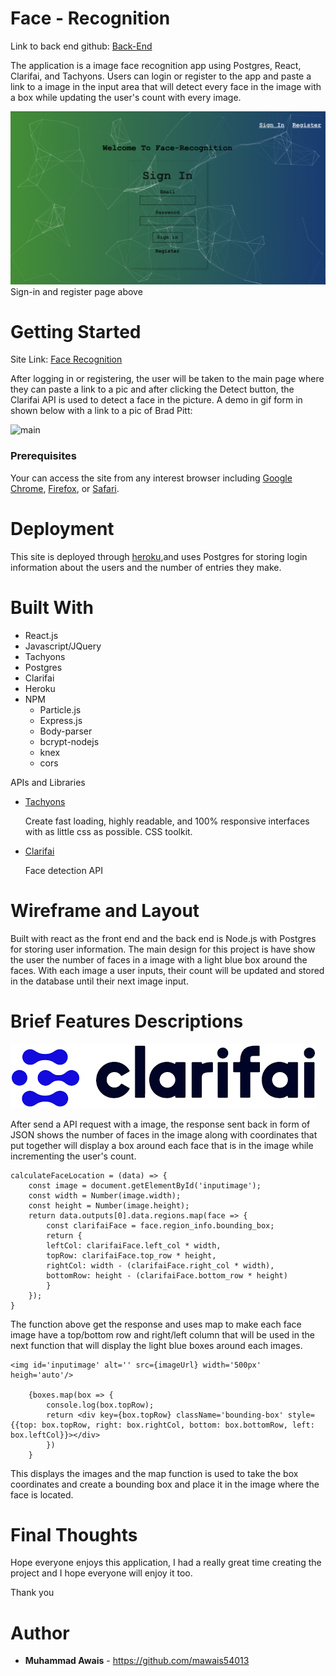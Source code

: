 # Face - Recognition

Link to back end github: [Back-End](https://github.com/mawais54013/face-recognition-back-end)

The application is a image face recognition app using Postgres, React, Clarifai, and Tachyons. Users can login or register to the app and paste a link to a image in the input area that will detect every face in the image with a box while updating the user's count with every image. 

![index](images/Screen1.png)
Sign-in and register page above

# Getting Started 

Site Link: [Face Recognition](https://face-recog01.herokuapp.com/)

After logging in or registering, the user will be taken to the main page where they can paste a link to a pic and after clicking the Detect button, the Clarifai API is used to detect a face in the picture. A demo in gif form in shown below with a link to a pic of Brad Pitt: 

![main](images/gif1.gif)

### Prerequisites

Your can access the site from any interest browser including [Google Chrome](https://www.google.com/chrome/), [Firefox](https://www.mozilla.org/en-US/firefox/new/), or [Safari](https://www.apple.com/safari/). 

# Deployment 

This site is deployed through [heroku](https://codechat-v1.herokuapp.com/),and uses Postgres for storing login information about the users and the number of entries they make. 

# Built With 
* React.js 
* Javascript/JQuery
* Tachyons
* Postgres
* Clarifai
* Heroku
* NPM 
    - Particle.js
    - Express.js
    - Body-parser
    - bcrypt-nodejs
    - knex
    - cors

APIs and Libraries 

* [Tachyons](http://tachyons.io/)


    Create fast loading, highly readable, and 100% responsive interfaces with as little css as possible. CSS toolkit. 

* [Clarifai](https://clarifai.com/models/face-detection-image-recognition-model-a403429f2ddf4b49b307e318f00e528b-detection#documentation)

    Face detection API 


# Wireframe and Layout

Built with react as the front end and the back end is Node.js with Postgres for storing user information. The main design for this project is have show the user the number of faces in a image with a light blue box around the faces. With each image a user inputs, their count will be updated and stored in the database until their next image input. 

# Brief Features Descriptions

![clarifai](images/clarifai.png)

After send a API request with a image, the response sent back in form of JSON shows the number of faces in the image along with coordinates that put together will display a box around each face that is in the image while incrementing the user's count. 

```
calculateFaceLocation = (data) => {
    const image = document.getElementById('inputimage');
    const width = Number(image.width);
    const height = Number(image.height);
    return data.outputs[0].data.regions.map(face => {
        const clarifaiFace = face.region_info.bounding_box;
        return {
        leftCol: clarifaiFace.left_col * width,
        topRow: clarifaiFace.top_row * height,
        rightCol: width - (clarifaiFace.right_col * width),
        bottomRow: height - (clarifaiFace.bottom_row * height)
        }
    });
}
```

The function above get the response and uses map to make each face image have a top/bottom row and right/left column that will be used in the next function that will display the light blue boxes around each images. 

```
<img id='inputimage' alt='' src={imageUrl} width='500px' heigh='auto'/>

    {boxes.map(box => {
        console.log(box.topRow);
        return <div key={box.topRow} className='bounding-box' style={{top: box.topRow, right: box.rightCol, bottom: box.bottomRow, left: box.leftCol}}></div>
        })
    }
```

This displays the images and the map function is used to take the box coordinates and create a bounding box and place it in the image where the face is located. 

# Final Thoughts
Hope everyone enjoys this application, I had a really great time creating the project and I hope everyone will enjoy it too.

Thank you

# Author
* **Muhammad Awais** - https://github.com/mawais54013